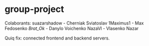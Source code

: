 # group-project



Colaborants:
   suazarshadow - Cherniak Sviatoslav
   1Maximus1 - Max Fedosenko
   _Brat_Ok_ - Danylo Voichenko
   NazaVl - Vlasenko Nazar 


Quiq fix: connected frontend and backend servers.